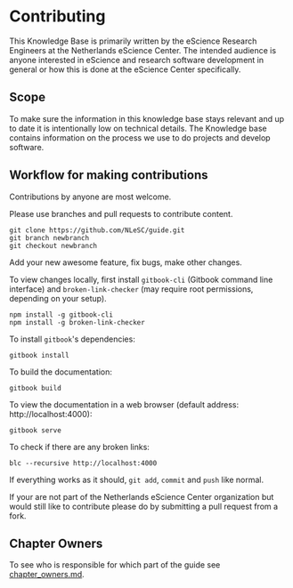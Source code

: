 # Contributing

This Knowledge Base is primarily written by the eScience Research Engineers at the Netherlands eScience Center. The intended audience is anyone interested in eScience and research software development in general or how this is done at the eScience Center specifically.

## Scope

To make sure the information in this knowledge base stays relevant and  up to date it is intentionally low on technical details. The Knowledge base contains information on the process we use to do projects and develop software.

## Workflow for making contributions

Contributions by anyone are most welcome.

Please use branches and pull requests to contribute content.

```
git clone https://github.com/NLeSC/guide.git
git branch newbranch
git checkout newbranch
```
Add your new awesome feature, fix bugs, make other changes.

To view changes locally, first install ``gitbook-cli`` (Gitbook command line interface) and ``broken-link-checker`` (may require root permissions, depending on your setup).

```
npm install -g gitbook-cli
npm install -g broken-link-checker
```

To install ``gitbook``'s dependencies:

```
gitbook install
```

To build the documentation:

```
gitbook build
```

To view the documentation in a web browser (default address: http://localhost:4000):
```
gitbook serve
```

To check if there are any broken links:
```
blc --recursive http://localhost:4000
```

If everything works as it should, ``git add``, ``commit`` and ``push`` like normal.

If your are not part of the Netherlands eScience Center organization but would still like to contribute please do by submitting a pull request from a fork.

## Chapter Owners

To see who is responsible for which part of the guide see [chapter_owners.md](chapter_owners.md).


